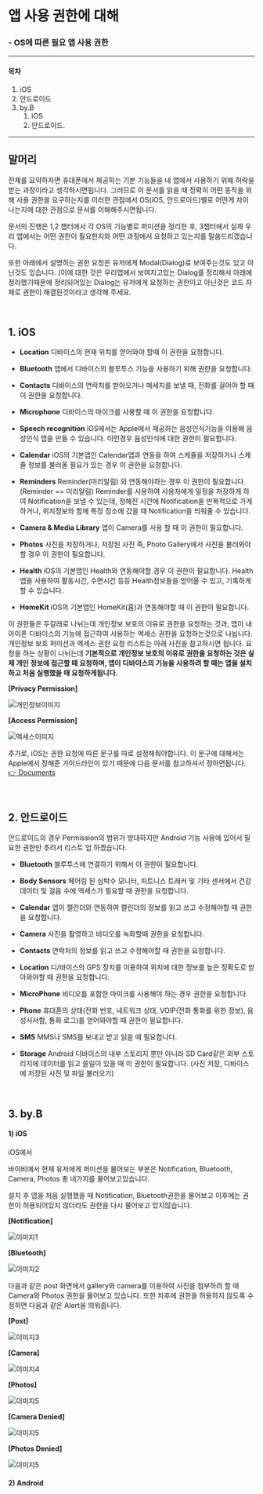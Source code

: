 # 앱 사용 권한에 대해

### - OS에 따른 필요 앱 사용 권한
---
#### 목차
1. iOS
2. 안드로이드
3. by.B
    1) iOS
    2) 안드로이드. 
---

## 말머리

  전체를 요약하자면 휴대폰에서 제공하는 기본 기능들을 내 앱에서 사용하기 위해 허락을 받는 과정이라고 생각하시면됩니다. 그러므로 이 문서를 읽을 때 정확히 어떤 동작을 위해 사용 권한을 요구하는지를 이러한 관점에서 OS(iOS, 안드로이드)별로 어떤게 차이나는지에 대한 관점으로 문서를 이해해주시면됩니다.

  문서의 진행은 1,2 챕터에서 각 OS의 기능별로 퍼미션을 정리한 후, 3챕터에서 실제 우리 앱에서는 어떤 권한이 필요한지와 어떤 과정에서 요청하고 있는지를 말씀드리겠습니다.

  또한 아래에서 설명하는 권한 요청은 유저에게 Modal(Dialog)로 보여주는것도 있고 아닌것도 있습니다. (이에 대한 것은 우리앱에서 보여지고있는 Dialog를 정리해서 아래에 정리했기때문에 정리되어있는 Dialog는 유저에게 요청하는 권한이고 아닌것은 코드 자체로 권한이 해결된것이라고 생각해 주세요.

&nbsp;

## 1. iOS

  + __Location__
    디바이스의 현재 위치를 얻어와야 할때 이 권한을 요청합니다. 

  + __Bluetooth__
    앱에서 디바이스의 블루투스 기능을 사용하기 위해 권한을 요청합니다. 

  + __Contacts__
    디바이스의 연락처를 받아오거나 메세지를 보낼 때, 전화를 걸어야 할 때 이 권한을 요청합니다.

  + __Microphone__
    디바이스의 마이크를 사용할 때 이 권한을 요청합니다.

  + __Speech recognition__
    iOS에서는 Apple에서 제공하는 음성인식기능을 이용해 음성인식 앱을 만들 수 있습니다. 이런경우 음성인식에 대한 권한이 필요합니다.

  + __Calendar__
    iOS의 기본앱인 Calendar앱과 연동을 하여 스케쥴을 저장하거나 스케쥴 정보를 불러올 필요가 있는 경우 이 권한을 요청합니다.

  + __Reminders__
    Reminder(미리알림) 와 연동해야하는 경우 이 권한이 필요합니다. (Reminder == 미리알림) Reminder를 사용하여 사용자에게 일정을 저장하게 하여 Notification을 보낼 수 있는데, 정해진 시간에 Notification을 반복적으로 가게 하거나, 위치정보와 함께 특정 장소에 갔을 때 Notification을 띄워줄 수 있습니다.

  + __Camera & Media Library__
    앱이 Camera를 사용 할 때 이 권한이 필요합니다.

  + __Photos__
    사진을 저장하거나, 저장된 사진 즉, Photo Gallery에서 사진을 불러와야할 경우 이 권한이 필요합니다.

  + __Health__
    iOS의 기본앱인 Health와 연동해야할 경우 이 권한이 필요합니다. Health앱을 사용하여 활동시간, 수면시간 등등 Health정보들을 얻어올 수 있고, 기록하게 할 수 있습니다.

  + __HomeKit__
    iOS의 기본앱인 HomeKit(홈)과 연동해야할 때 이 권한이 필요합니다. 

  이 권한들은 두갈래로 나뉘는데 개인정보 보호의 이유로 권한을 요청하는 것과, 앱이 내 아이폰 디바이스의 기능에 접근하여 사용하는 엑세스 권한을 요청하는것으로 나뉩니다. 개인정보 보호 퍼미션과 엑세스 권한 요청 리스트는 아래 사진을 참고하시면 됩니다. 요청을 하는 상황이 나뉘는데 __기본적으로 개인정보 보호의 이유로 권한을 요청하는 것은 실제 개인 정보에 접근할 때 요청하며, 앱이 디바이스의 기능을 사용하려 할 때는 앱을 설치하고 처음 실행했을 때 요청하게됩니다.__

__[Privacy Permission]__

![개인정보이미지](./ios_privacy.PNG)

__[Access Permission]__

![엑세스이미지](./ios_permission.PNG)

추가로, iOS는 권한 요청에 따른 문구를 따로 설정해줘야합니다. 이 문구에 대해서는 Apple에서 정해준 가이드라인이 있기 때문에 다음 문서를 참고하셔서 정하면됩니다. [👉 Documents](https://developer.apple.com/design/human-interface-guidelines/ios/app-architecture/requesting-permission "Apple design guide")

&nbsp;

## 2. 안드로이드
   안드로이드의 경우 Permission의 범위가 방대하지만 Android 기능 사용에 있어서 필요한 권한만 추려서 리스트 업 하겠습니다.

  + __Bluetooth__
    블루투스에 연결하기 위해서 이 권한이 필요합니다.

  + __Body Sensors__
    페어링 된 심박수 모니터, 피트니스 트래커 및 기타 센서에서 건강 데이터 및 걸음 수에 액세스가 필요할 때 권한을 요청합니다.
    
  + __Calendar__
    앱이 캘린더와 연동하여 캘린더의 정보를 읽고 쓰고 수정해야할 때 권한을 요청합니다.

  + __Camera__
    사진을 촬영하고 비디오를 녹화할때 권한을 요청합니다. 

  + __Contacts__
    연락처의 정보를 읽고 쓰고 수정해야할 때 권한을 요청합니다.
    
  + __Location__
    디/바이스의 GPS 장치를 이용하여 위치에 대한 정보를 높은 정확도로 받아와야할 때 권한을 요청합니다.  

  + __MicroPhone__
    비디오를 포함한 마이크를 사용해야 하는 경우 권한을 요청합니다.

  + __Phone__
    휴대폰의 상태(전화 번호, 네트워크 상태, VOIP(전화 통화를 위한 정보), 음성사서함, 통화 로그)를 얻어와야할 때 권한이 필요합니다.

  + __SMS__
    MMS나 SMS를 보내고 받고 읽을 때 필요합니다.
    
  + __Storage__
    Android 디바이스의 내부 스토리지 뿐만 아니라 SD Card같은 외부 스토리지에 데이터를 읽고 쓸일이 있을 때 이 권한이 필요합니다. (사진 저장, 디바이스에 저장된 사진 및 파일 불러오기) 

&nbsp;

## 3. by.B 

#### 1) iOS

  iOS에서

  바이비에서 현재 유저에게 퍼미션을 물어보는 부분은 Notification, Bluetooth, Camera, Photos 총 네가지를 물어보고있습니다. 

  설치 후 앱을 처음 실행했을 때 Notification, Bluetooth권한을 물어보고 이후에는 권한이 허용되어있지 않더라도 권한을 다시 물어보고 있지않습니다.

__[Notification]__

![이미지1](./ios_noti.png)

__[Bluetooth]__

![이미지2](./ios_ble.png)

다음과 같은 post 화면에서 gallery와  camera를 이용하여 사진을 첨부하려 할 때 Camera와 Photos 권한을 물어보고 있습니다. 또한 차후에 권한을 허용하지 않도록 수정하면 다음과 같은 Alert을 띄워줍니다.

__[Post]__

![이미지3](./ios_post.png)

__[Camera]__

![이미지4](./ios_camera.png)

__[Photos]__

![이미지5](./ios_photos.png)

__[Camera Denied]__

![이미지5](./ios_camera_re.PNG)

__[Photos Denied]__

![이미지5](./ios_photos_re.PNG)

#### 2) Android

